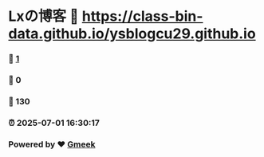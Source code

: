 # Lxの博客 :link: https://class-bin-data.github.io/ysblogcu29.github.io 
### :page_facing_up: [1](https://class-bin-data.github.io/ysblogcu29.github.io/tag.html) 
### :speech_balloon: 0 
### :hibiscus: 130 
### :alarm_clock: 2025-07-01 16:30:17 
### Powered by :heart: [Gmeek](https://github.com/Meekdai/Gmeek)
